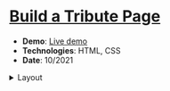 <h1><a href="https://www.freecodecamp.org/learn/responsive-web-design/responsive-web-design-projects/build-a-tribute-page" target="_blank">Build a Tribute Page</a></h1>
<ul>
  <li><strong>Demo</strong>: <a href="https://khalilagazal.github.io/playground/freecodecamp/tribute-page/" target="_blank">Live demo</a></li>
  <li><strong>Technologies</strong>: HTML, CSS</li>
  <li><strong>Date</strong>: 10/2021</li>
</ul>
<details>
  <summary>Layout</summary>
  <img src="https://github.com/khalilagazal/playground/blob/main/freecodecamp/tribute-page/layout.jpg" alt="Webpage screenshot">
</details>
